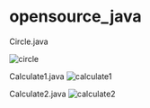 # opensource_java

Circle.java

![circle](https://user-images.githubusercontent.com/63081612/93016938-d196ad80-f5ff-11ea-85ea-b157be854ab4.PNG)

Calculate1.java
![calculate1](https://user-images.githubusercontent.com/63081612/93016949-dfe4c980-f5ff-11ea-83fd-fffe563c8701.PNG)

Calculate2.java
![calculate2](https://user-images.githubusercontent.com/63081612/93016952-e6734100-f5ff-11ea-892c-a887a4ea878b.PNG)
